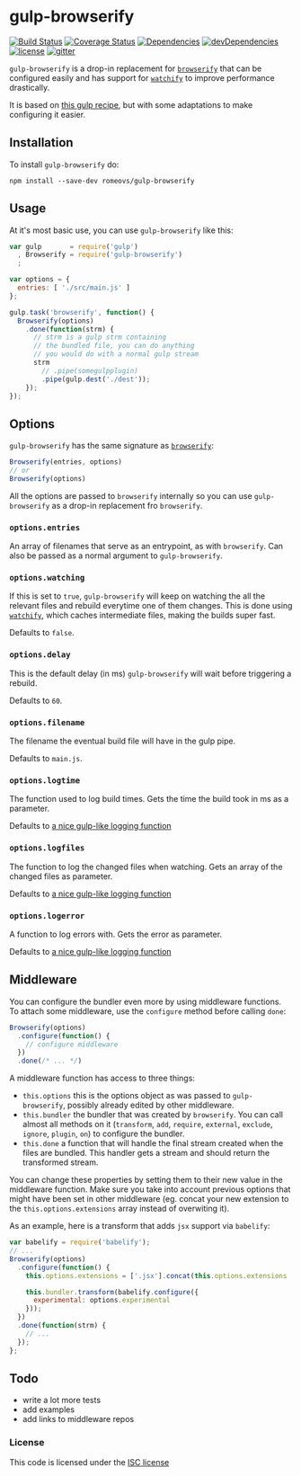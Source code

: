 # gulp-browserify

[![Build Status](https://img.shields.io/travis/romeovs/gulp-browserify.svg?style=flat-square)][travis]
[![Coverage Status](https://img.shields.io/coveralls/romeovs/gulp-browserify.svg?style=flat-square)][coveralls]
[![Dependencies](https://img.shields.io/david/romeovs/gulp-browserify.svg?style=flat-square)][david]
[![devDependencies](https://img.shields.io/david/dev/romeovs/gulp-browserify.svg?style=flat-square)][david-dev]
[![license](https://img.shields.io/badge/license-ISC-373737.svg?style=flat-square)][license]
[![gitter](https://img.shields.io/badge/GITTER-join%20chat%20→-00d86e.svg?style=flat-square)][gitter]

`gulp-browserify` is a drop-in replacement for [`browserify`][browserify] that
can be configured easily and has support for [`watchify`][watchify]
to improve performance drastically.

It is based on [this gulp recipe][recipe], but with some adaptations to make
configuring it easier.

## Installation
To install `gulp-browserify` do:

```
npm install --save-dev romeovs/gulp-browserify
```

## Usage
At it's most basic use, you can use `gulp-browserify` like this:

```js
var gulp       = require('gulp')
  , Browserify = require('gulp-browserify')
  ;

var options = {
  entries: [ './src/main.js' ]
};

gulp.task('browserify', function() {
  Browserify(options)
    .done(function(strm) {
      // strm is a gulp strm containing
      // the bundled file, you can do anything
      // you would do with a normal gulp stream
      strm
        // .pipe(somegulpplugin)
        .pipe(gulp.dest('./dest'));
    });
});
```

## Options
`gulp-browserify` has the same signature as [`browserify`][browserify]:

```js
Browserify(entries, options)
// or
Browserify(options)
```

All the options are passed to `browserify` internally so you can use
`gulp-browserify` as a drop-in replacement fro `browserify`.

### `options.entries`
An array of filenames that serve as an entrypoint, as with `browserify`.  Can
also be passed as a normal argument to `gulp-browserify`.

### `options.watching`
If this is set to `true`, `gulp-browserify` will keep 
on watching the all the relevant files and rebuild everytime
one of them changes.  This is done using [`watchify`][watchify],
which caches intermediate files, making the builds super fast.

Defaults to `false`.

### `options.delay`
This is the default delay (in ms) `gulp-browserify` will wait before 
triggering a rebuild.

Defaults to `60`.

### `options.filename`
The filename the eventual build file will have in the gulp pipe.

Defaults to `main.js`.

### `options.logtime`
The function used to log build times.  Gets the time
the build took in ms as a parameter.

Defaults to [a nice gulp-like logging function](./src/defaults/log-time.js)

### `options.logfiles`
The function to log the changed files when watching. Gets an array of the changed
files as parameter.

Defaults to [a nice gulp-like logging function](./src/defaults/log-files.js)

### `options.logerror`
A function to log errors with.  Gets the error as parameter.

Defaults to [a nice gulp-like logging function](./src/defaults/log-error.js)

## Middleware
You can configure the bundler even more by using middleware functions.
To attach some middleware, use the `configure` method before calling `done`:

```js
Browserify(options)
  .configure(function() {
    // configure middleware
  })
  .done(/* ... */)
```

A middleware function has access to three things:

  - `this.options` this is the options object
     as was passed to `gulp-browserify`, possibly
     already edited by other middleware.
  - `this.bundler` the bundler that was created by `browserify`.  You can call
    almost all methods on it (`transform`, `add`, `require`, `external`,
    `exclude`, `ignore`, `plugin`, `on`) to configure the bundler.
  - `this.done` a function that will handle the final stream created
     when the files are bundled.  This handler gets a stream and should 
     return the transformed stream.

You can change these properties by setting them to their new value in
the middleware function.  Make sure you take into account previous options
that might have been set in other middleware (eg. concat your new extension
to the `this.options.extensions` array instead of overwiting it).

As an example, here is a transform that adds `jsx` support via `babelify`:
```js
var babelify = require('babelify');
// ...
Browserify(options)
  .configure(function() {
    this.options.extensions = ['.jsx'].concat(this.options.extensions || []);

    this.bundler.transform(babelify.configure({
      experimental: options.experimental
    }));
  })
  .done(function(strm) {
    // ...
  });
};
```


## Todo
- write a lot more tests
- add examples
- add links to middleware repos


### License
This code is licensed under the [ISC license][license]

[travis]:     https://travis-ci.org/romeovs/gulp-browserify
[coveralls]:  https://coveralls.io/r/romeovs/gulp-browserify?branch=master
[david]:      https://david-dm.org/romeovs/gulp-browserify#info=dependencies
[david-dev]:  https://david-dm.org/romeovs/gulp-browserify#info=devDependencies
[gitter]:     https://gitter.im/romeovs/gulp-browserify?utm_source=badge&utm_medium=badge&utm_campaign=pr-badge&utm_content=badge
[license]:    ./LICENSE
[browserify]: http://browserify.org
[watchify]:   https://github.com/substack/watchify
[recipe]:     https://github.com/gulpjs/gulp/blob/master/docs/recipes/fast-browserify-builds-with-watchify.md "gulp recipe"
